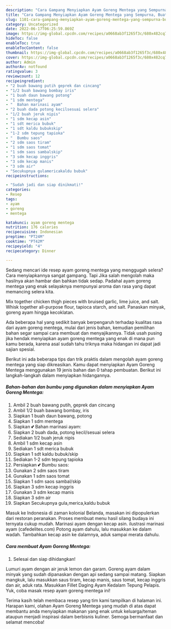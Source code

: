 ```yaml
---
description: "Cara Gampang Menyiapkan Ayam Goreng Mentega yang Sempurna, Buat Buka Puasa Bisa Manjain Lidah"
title: "Cara Gampang Menyiapkan Ayam Goreng Mentega yang Sempurna, Buat Buka Puasa Bisa Manjain Lidah"
slug: 1101-cara-gampang-menyiapkan-ayam-goreng-mentega-yang-sempurna-buat-buka-puasa-bisa-manjain-lidah
category: Uncategorized
date: 2022-06-17T06:25:59.869Z
image: https://img-global.cpcdn.com/recipes/a0668ab3f1265f3c/680x482cq70/ayam-goreng-mentega-foto-resep-utama.jpg
hideToc: false
enableToc: true
enableTocContent: false
thumbnail: https://img-global.cpcdn.com/recipes/a0668ab3f1265f3c/680x482cq70/ayam-goreng-mentega-foto-resep-utama.jpg
cover: https://img-global.cpcdn.com/recipes/a0668ab3f1265f3c/680x482cq70/ayam-goreng-mentega-foto-resep-utama.jpg
author: Admin
authorAv: notfound
ratingvalue: 3
reviewcount: 12
recipeingredient:
- "2 buah bawang putih geprek dan cincang"
- "1/2 buah bawang bombay iris"
- "1 buah daun bawang potong"
- "1 sdm mentega"
- "  Bahan marinasi ayam"
- "2 buah dada potong kecilsesuai selera"
- "1/2 buah jeruk nipis"
- "1 sdm kecap asin"
- "1 sdt merica bubuk"
- "1 sdt kaldu bubukskip"
- "1-2 sdm tepung tapioka"
- "  Bumbu saos"
- "2 sdm saos tiram"
- "1 sdm saos tomat"
- "1 sdm saos sambalskip"
- "3 sdm kecap inggris"
- "3 sdm kecap manis"
- "3 sdm air"
- "Secukupnya gulamericakaldu bubuk"
recipeinstructions:

- "Sudah jadi dan siap dinikmati!"
categories:
- Resep
tags:
- ayam
- goreng
- mentega

katakunci: ayam goreng mentega 
nutrition: 176 calories
recipecuisine: Indonesian
preptime: "PT24M"
cooktime: "PT42M"
recipeyield: "4"
recipecategory: Dinner

---
```



Sedang mencari ide resep ayam goreng mentega yang menggugah selera? Cara menyiapkannya sangat gampang. Tapi Jika salah mengolah maka hasilnya akan hambar dan bahkan tidak sedap. Padahal ayam goreng mentega yang enak selayaknya mempunyai aroma dan rasa yang dapat memancing selera kita.


Mix together chicken thigh pieces with bruised garlic, lime juice, and salt. Whisk together all-purpose flour, tapioca starch, and salt. Panaskan minyak, goreng ayam hingga kecoklatan.

Ada beberapa hal yang sedikit banyak berpengaruh terhadap kualitas rasa dari ayam goreng mentega, mulai dari jenis bahan, kemudian pemilihan bahan segar sampai cara membuat dan menyajikannya. Tidak usah pusing jika hendak menyiapkan ayam goreng mentega yang enak di mana pun kamu berada, karena asal sudah tahu triknya maka hidangan ini dapat jadi sajian spesial.


Berikut ini ada beberapa tips dan trik praktis dalam mengolah ayam goreng mentega yang siap dikreasikan. Kamu dapat menyiapkan Ayam Goreng Mentega menggunakan 19 jenis bahan dan 0 tahap pembuatan. Berikut ini langkah-langkah dalam menyiapkan hidangannya.

<!--inarticleads1-->

##### Bahan-bahan dan bumbu yang digunakan dalam menyiapkan Ayam Goreng Mentega:

1. Ambil 2 buah bawang putih, geprek dan cincang
1. Ambil 1/2 buah bawang bombay, iris
1. Siapkan 1 buah daun bawang, potong
1. Siapkan 1 sdm mentega
1. Siapkan  💕 Bahan marinasi ayam:
1. Siapkan 2 buah dada, potong kecil/sesuai selera
1. Sediakan 1/2 buah jeruk nipis
1. Ambil 1 sdm kecap asin
1. Sediakan 1 sdt merica bubuk
1. Siapkan 1 sdt kaldu bubuk/skip
1. Sediakan 1-2 sdm tepung tapioka
1. Persiapkan  💕 Bumbu saos:
1. Gunakan 2 sdm saos tiram
1. Gunakan 1 sdm saos tomat
1. Siapkan 1 sdm saos sambal/skip
1. Siapkan 3 sdm kecap inggris
1. Gunakan 3 sdm kecap manis
1. Siapkan 3 sdm air
1. Siapkan Secukupnya gula,merica,kaldu bubuk


Masuk ke Indonesia di zaman kolonial Belanda, masakan ini dipopulerkan dari restoran peranakan. Proses membuat menu hasil silang budaya ini ternyata cukup mudah. Marinasi ayam dengan kecap asin. ilustrasi marinasi ayam (cafedelites.com) Potong ayam dahulu, lalu masukkan ke dalam wadah. Tambahkan kecap asin ke dalamnya, aduk sampai merata dahulu. 

<!--inarticleads2-->

##### Cara membuat Ayam Goreng Mentega:


1. Selesai dan siap dihidangkan!

Lumuri ayam dengan air jeruk lemon dan garam. Goreng ayam dalam minyak yang sudah dipanaskan dengan api sedang sampai matang. Siapkan mangkuk, lalu masukkan saus tiram, kecap manis, saus tomat, kecap inggris dan air, aduk rata. Masukkan Fillet Daging Ayam Kedalam Tepung Pelapis. Yuk, coba masak resep ayam goreng mentega ini! 

Terima kasih telah membaca resep yang tim kami tampilkan di halaman ini. Harapan kami, olahan Ayam Goreng Mentega yang mudah di atas dapat membantu anda menyiapkan makanan yang enak untuk keluarga/teman ataupun menjadi inspirasi dalam berbisnis kuliner. Semoga bermanfaat dan selamat mencoba!
